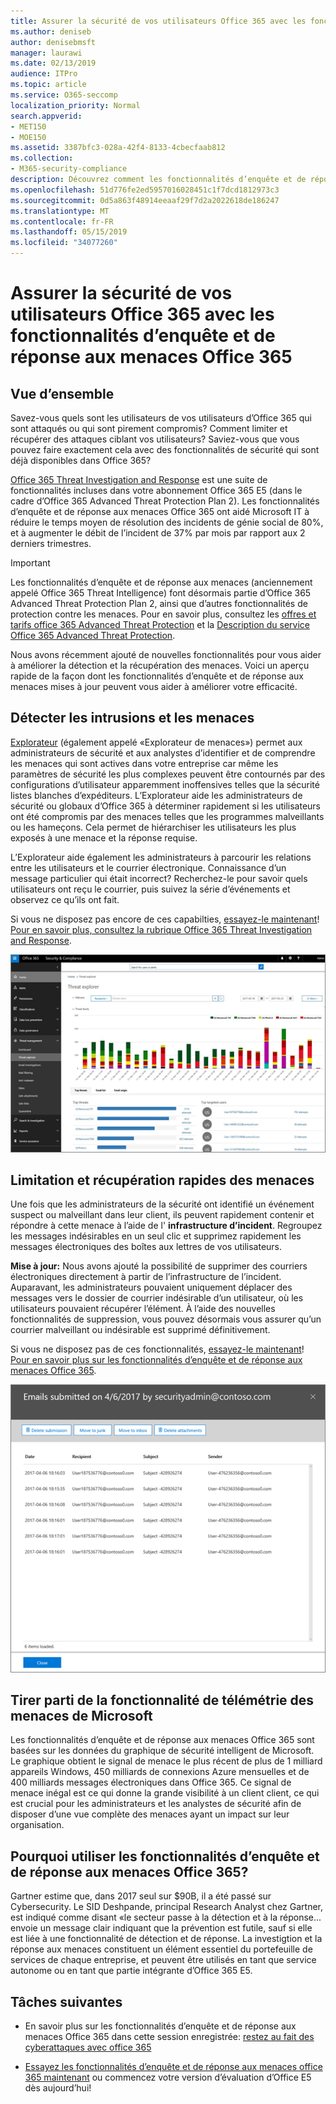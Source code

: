 ```yaml
---
title: Assurer la sécurité de vos utilisateurs Office 365 avec les fonctionnalités d’enquête et de réponse aux menaces Office 365
ms.author: deniseb
author: denisebmsft
manager: laurawi
ms.date: 02/13/2019
audience: ITPro
ms.topic: article
ms.service: O365-seccomp
localization_priority: Normal
search.appverid:
- MET150
- MOE150
ms.assetid: 3387bfc3-028a-42f4-8133-4cbecfaab812
ms.collection:
- M365-security-compliance
description: Découvrez comment les fonctionnalités d’enquête et de réponse aux menaces Office 365 peuvent aider votre organisation à détecter les intrusions et les menaces, ainsi qu’à limiter et récupérer rapidement les menaces.
ms.openlocfilehash: 51d776fe2ed5957016028451c1f7dcd1812973c3
ms.sourcegitcommit: 0d5a863f48914eeaaf29f7d2a2022618de186247
ms.translationtype: MT
ms.contentlocale: fr-FR
ms.lasthandoff: 05/15/2019
ms.locfileid: "34077260"
---
```

# <a name="keep-your-office-365-users-safe-with-office-365-threat-investigation-and-response-capabilities"></a>Assurer la sécurité de vos utilisateurs Office 365 avec les fonctionnalités d’enquête et de réponse aux menaces Office 365

## <a name="overview"></a>Vue d’ensemble

Savez-vous quels sont les utilisateurs de vos utilisateurs d’Office 365 qui sont attaqués ou qui sont pirement compromis? Comment limiter et récupérer des attaques ciblant vos utilisateurs? Saviez-vous que vous pouvez faire exactement cela avec des fonctionnalités de sécurité qui sont déjà disponibles dans Office 365? 
  
[Office 365 Threat Investigation and Response](office-365-ti.md) est une suite de fonctionnalités incluses dans votre abonnement Office 365 E5 (dans le cadre d’Office 365 Advanced Threat Protection Plan 2). Les fonctionnalités d’enquête et de réponse aux menaces Office 365 ont aidé Microsoft IT à réduire le temps moyen de résolution des incidents de génie social de 80%, et à augmenter le débit de l’incident de 37% par mois par rapport aux 2 derniers trimestres. 

> [!IMPORTANT]
> Les fonctionnalités d’enquête et de réponse aux menaces (anciennement appelé Office 365 Threat Intelligence) font désormais partie d’Office 365 Advanced Threat Protection Plan 2, ainsi que d’autres fonctionnalités de protection contre les menaces. Pour en savoir plus, consultez les [offres et tarifs office 365 Advanced Threat Protection](https://products.office.com/exchange/advance-threat-protection) et la [Description du service Office 365 Advanced Threat Protection](https://docs.microsoft.com/office365/servicedescriptions/office-365-advanced-threat-protection-service-description).
  
Nous avons récemment ajouté de nouvelles fonctionnalités pour vous aider à améliorer la détection et la récupération des menaces. Voici un aperçu rapide de la façon dont les fonctionnalités d’enquête et de réponse aux menaces mises à jour peuvent vous aider à améliorer votre efficacité.
  
## <a name="detect-intrusions-and-threats"></a>Détecter les intrusions et les menaces

[Explorateur](use-explorer-in-security-and-compliance.md) (également appelé «Explorateur de menaces») permet aux administrateurs de sécurité et aux analystes d’identifier et de comprendre les menaces qui sont actives dans votre entreprise car même les paramètres de sécurité les plus complexes peuvent être contournés par des configurations d’utilisateur apparemment inoffensives telles que la sécurité listes blanches d’expéditeurs. L’Explorateur aide les administrateurs de sécurité ou globaux d’Office 365 à déterminer rapidement si les utilisateurs ont été compromis par des menaces telles que les programmes malveillants ou les hameçons. Cela permet de hiérarchiser les utilisateurs les plus exposés à une menace et la réponse requise. 
  
L’Explorateur aide également les administrateurs à parcourir les relations entre les utilisateurs et le courrier électronique. Connaissance d’un message particulier qui était incorrect? Recherchez-le pour savoir quels utilisateurs ont reçu le courrier, puis suivez la série d’événements et observez ce qu’ils ont fait.

Si vous ne disposez pas encore de ces capabilties, [essayez-le maintenant](https://aka.ms/tryo365threatintel3)! [Pour en savoir plus, consultez la rubrique Office 365 Threat Investigation and Response](https://aka.ms/readmoreabouto365threatintel).
  
![Capture d’écran de l’Explorateur de menaces dans Office 365, codée en couleur par une famille de programmes malveillants](media/591338dd-252a-437d-b5f2-87aa42e74b0c.png)
  
## <a name="quickly-mitigate-and-recover-from-threats"></a>Limitation et récupération rapides des menaces

Une fois que les administrateurs de la sécurité ont identifié un événement suspect ou malveillant dans leur client, ils peuvent rapidement contenir et répondre à cette menace à l’aide de l' **infrastructure d’incident**. Regroupez les messages indésirables en un seul clic et supprimez rapidement les messages électroniques des boîtes aux lettres de vos utilisateurs. 
  
 **Mise à jour:** Nous avons ajouté la possibilité de supprimer des courriers électroniques directement à partir de l’infrastructure de l’incident. Auparavant, les administrateurs pouvaient uniquement déplacer des messages vers le dossier de courrier indésirable d’un utilisateur, où les utilisateurs pouvaient récupérer l’élément. À l’aide des nouvelles fonctionnalités de suppression, vous pouvez désormais vous assurer qu’un courrier malveillant ou indésirable est supprimé définitivement. 
  
Si vous ne disposez pas de ces fonctionnalités, [essayez-le maintenant](https://aka.ms/tryo365threatintel3)! [Pour en savoir plus sur les fonctionnalités d’enquête et de réponse aux menaces Office 365](https://aka.ms/readmoreabouto365threatintel).
  
![Capture d’écran de la liste des messages de correction d’incidents](media/9d8452d3-d8d2-4b26-81f9-76396e08dd17.png)
  
## <a name="leverage-the-threat-telemetry-of-microsoft"></a>Tirer parti de la fonctionnalité de télémétrie des menaces de Microsoft

Les fonctionnalités d’enquête et de réponse aux menaces Office 365 sont basées sur les données du graphique de sécurité intelligent de Microsoft. Le graphique obtient le signal de menace le plus récent de plus de 1 milliard appareils Windows, 450 milliards de connexions Azure mensuelles et de 400 milliards messages électroniques dans Office 365. Ce signal de menace inégal est ce qui donne la grande visibilité à un client client, ce qui est crucial pour les administrateurs et les analystes de sécurité afin de disposer d’une vue complète des menaces ayant un impact sur leur organisation. 
  
   
## <a name="why-use-office-365-threat-investigation-and-response-capabilities"></a>Pourquoi utiliser les fonctionnalités d’enquête et de réponse aux menaces Office 365?

Gartner estime que, dans 2017 seul sur $90B, il a été passé sur Cybersecurity. Le SID Deshpande, principal Research Analyst chez Gartner, est indiqué comme disant «le secteur passe à la détection et à la réponse... envoie un message clair indiquant que la prévention est futile, sauf si elle est liée à une fonctionnalité de détection et de réponse. La investigtion et la réponse aux menaces constituent un élément essentiel du portefeuille de services de chaque entreprise, et peuvent être utilisés en tant que service autonome ou en tant que partie intégrante d’Office 365 E5.
  
## <a name="whats-next"></a>Tâches suivantes

- En savoir plus sur les fonctionnalités d’enquête et de réponse aux menaces Office 365 dans cette session enregistrée: [restez au fait des cyberattaques avec office 365](https://myignite.microsoft.com/videos/53723)
    
- [Essayez les fonctionnalités d’enquête et de réponse aux menaces office 365 maintenant](https://aka.ms/tryo365threatintel3) ou commencez votre version d’évaluation d’Office E5 dès aujourd’hui! 
    

